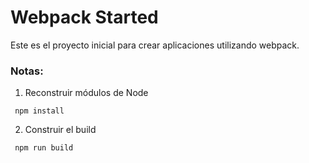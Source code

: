 # Webpack Started

Este es el proyecto inicial para crear aplicaciones utilizando webpack.

### Notas:

1. Reconstruir módulos de Node
```
 npm install
```
2. Construir el build
```
 npm run build
```